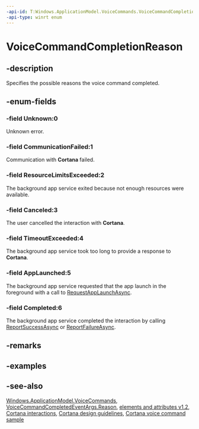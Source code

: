 ```yaml
---
-api-id: T:Windows.ApplicationModel.VoiceCommands.VoiceCommandCompletionReason
-api-type: winrt enum
---
```


<!-- Enumeration syntax
public enum Windows.ApplicationModel.VoiceCommands.VoiceCommandCompletionReason : int
-->

# VoiceCommandCompletionReason

## -description
Specifies the possible reasons the voice command completed.

## -enum-fields
### -field Unknown:0
Unknown error.

### -field CommunicationFailed:1
Communication with **Cortana** failed.

### -field ResourceLimitsExceeded:2
The background app service exited because not enough resources were available.

### -field Canceled:3
The user cancelled the interaction with **Cortana**.

### -field TimeoutExceeded:4
The background app service took too long to provide a response to **Cortana**.

### -field AppLaunched:5
The background app service requested that the app launch in the foreground with a call to [RequestAppLaunchAsync](voicecommandserviceconnection_requestapplaunchasync_1419235493.md).

### -field Completed:6
The background app service completed the interaction by calling [ReportSuccessAsync](voicecommandserviceconnection_reportsuccessasync_2126991650.md) or [ReportFailureAsync](voicecommandserviceconnection_reportfailureasync_1581497711.md).


## -remarks

## -examples

## -see-also
[Windows.ApplicationModel.VoiceCommands](windows_applicationmodel_voicecommands.md), [VoiceCommandCompletedEventArgs.Reason](voicecommandcompletedeventargs_reason.md), [ elements and attributes v1.2](https://docs.microsoft.com/uwp/schemas/voicecommands/voice-command-elements-and-attributes-1-2), [Cortana interactions](http://msdn.microsoft.com/library/4c11a7cf-da26-4ca1-a9b9-fe52670101f5), [Cortana design guidelines](http://msdn.microsoft.com/library/a92c084b-9913-4718-9a04-569d51ace55d), [Cortana voice command sample](http://go.microsoft.com/fwlink/p/?LinkID=619899)
